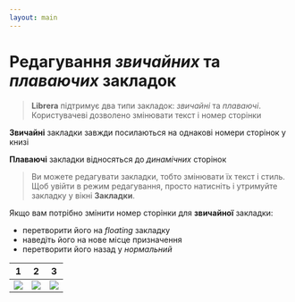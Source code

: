 ```yaml
---
layout: main
---
```


# Редагування _звичайних_ та _плаваючих_ закладок

> **Librera** підтримує два типи закладок: _звичайні_ та _плаваючі_. Користувачеві дозволено змінювати текст і номер сторінки

**Звичайні** закладки завжди посилаються на однакові номери сторінок у книзі

**Плаваючі** закладки відносяться до _динамічних_ сторінок

> Ви можете редагувати закладки, тобто змінювати їх текст і стиль. Щоб увійти в режим редагування, просто натисніть і утримуйте закладку у вікні **Закладки**.

Якщо вам потрібно змінити номер сторінки для **звичайної** закладки:
- перетворити його на _floating_ закладку
- наведіть його на нове місце призначення
- перетворити його назад у _нормальний_


|1|2|3|
|-|-|-|
|![](1.png)|![](2.png)|![](3.png)|


